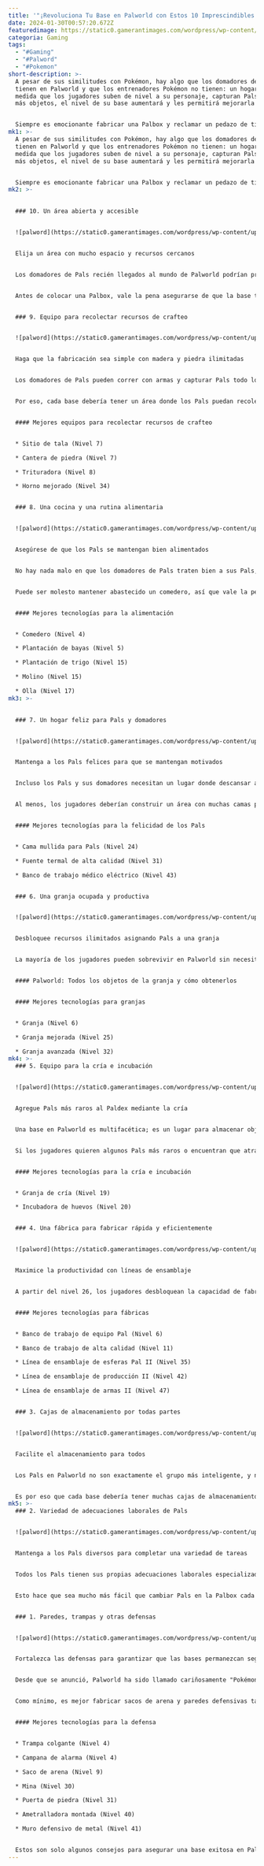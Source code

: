 ```yaml
---
title: '"¡Revoluciona Tu Base en Palworld con Estos 10 Imprescindibles! 🏰✨"'
date: 2024-01-30T00:57:20.672Z
featuredimage: https://static0.gamerantimages.com/wordpress/wp-content/uploads/2024/01/featured-image-for-palworld-base.jpg?q=50&fit=contain&w=1140&h=&dpr=1.5
categoria: Gaming
tags:
  - "#Gaming"
  - "#Palword"
  - "#Pokemon"
short-description: >-
  A pesar de sus similitudes con Pokémon, hay algo que los domadores de Pals
  tienen en Palworld y que los entrenadores Pokémon no tienen: un hogar. A
  medida que los jugadores suben de nivel a su personaje, capturan Pals y crean
  más objetos, el nivel de su base aumentará y les permitirá mejorarla aún más.


  Siempre es emocionante fabricar una Palbox y reclamar un pedazo de tierra, pero cuando un jugador se da la vuelta y mira ese círculo azul vacío, puede res
mk1: >-
  A pesar de sus similitudes con Pokémon, hay algo que los domadores de Pals
  tienen en Palworld y que los entrenadores Pokémon no tienen: un hogar. A
  medida que los jugadores suben de nivel a su personaje, capturan Pals y crean
  más objetos, el nivel de su base aumentará y les permitirá mejorarla aún más.


  Siempre es emocionante fabricar una Palbox y reclamar un pedazo de tierra, pero cuando un jugador se da la vuelta y mira ese círculo azul vacío, puede resultar abrumador no saber qué incluir en una nueva base. Palworld ofrece una variedad de objetos fabricables para dispersar alrededor de una base y darle personalidad, pero hay algunos objetos y áreas específicas que cada base debería incluir.
mk2: >-
  

  ### 10. Un área abierta y accesible


  ![palword](https://static0.gamerantimages.com/wordpress/wp-content/uploads/2024/01/1-13.jpg?q=50&fit=crop&w=1500&dpr=1.5 "palword")


  Elija un área con mucho espacio y recursos cercanos


  Los domadores de Pals recién llegados al mundo de Palworld podrían preferir fabricar una Palbox ordenadamente contra la pared de un acantilado para mantenerla fuera del camino. Sin embargo, la Palbox es el centro mismo de una base y crea un círculo amplio alrededor de ella. Si los domadores de Pals fabrican su Palbox contra una pared de acantilado, la mitad de la base estará en la cima del acantilado y fuera de alcance. Es por eso que es importante que una base tenga un área amplia y abierta con la mayor cantidad de espacio posible.


  Antes de colocar una Palbox, vale la pena asegurarse de que la base también sea accesible. Aunque puede ser genial por razones defensivas construir una base en la cima de una montaña, aún debe ser fácilmente accesible cuando los jugadores salen de su base en busca de más recursos. Asegúrese de que cada base sea accesible e idealmente esté cerca de elementos útiles, como vetas de mineral, un rebaño de Melpaca para cuero o un grupo de Chikipi para huevos.


  ### 9. Equipo para recolectar recursos de crafteo


  ![palword](https://static0.gamerantimages.com/wordpress/wp-content/uploads/2024/01/2-11.jpg?q=50&fit=crop&w=1500&dpr=1.5 "palword")


  Haga que la fabricación sea simple con madera y piedra ilimitadas


  Los domadores de Pals pueden correr con armas y capturar Pals todo lo que quieran, pero no podrán hacerlo durante mucho tiempo sin recolectar recursos y fabricar más equipos. Aunque los jugadores pueden correr por el mundo recolectando madera, piedra y fibra mientras avanzan en su aventura, esto puede resultar pesado y volverse realmente tedioso rápidamente.


  Por eso, cada base debería tener un área donde los Pals puedan recolectar recursos de crafteo por sí mismos. Cada base debería establecer un área donde los Pals recojan piedra y madera por sí mismos, solo necesitando que el jugador les indique ocasionalmente que fabriquen fibra, fragmentos de paldium e lingotes. Una vez que esto esté configurado, los jugadores pronto tendrán toda la madera y piedra que necesitan para hacer que la fabricación sea simple.


  #### Mejores equipos para recolectar recursos de crafteo


  * Sitio de tala (Nivel 7)

  * Cantera de piedra (Nivel 7)

  * Trituradora (Nivel 8)

  * Horno mejorado (Nivel 34)


  ### 8. Una cocina y una rutina alimentaria


  ![palword](https://static0.gamerantimages.com/wordpress/wp-content/uploads/2024/01/3-13.jpg?q=50&fit=crop&w=1500&dpr=1.5 "palword")


  Asegúrese de que los Pals se mantengan bien alimentados


  No hay nada malo en que los domadores de Pals traten bien a sus Pals, pero hacerles una comida casera todos los días antes de que comiencen a trabajar en la base puede ser agotador. Por eso, es un ahorro de tiempo real configurar un comedero para que puedan alimentarse sin la ayuda del jugador.


  Puede ser molesto mantener abastecido un comedero, así que vale la pena que los jugadores inviertan tiempo para que los Pals sean autosuficientes. Fabriquen una plantación de bayas y asegúrense de que haya Pals que puedan plantar, regar, cosechar y transportar las bayas para alimentar los comederos. Para algunos Pals, las bayas no serán suficientes. Por eso, vale la pena que los jugadores no solo tengan un molino y una plantación de trigo, sino también un área de cocina para almacenar alimentos y un Pal para cocinar ocasionalmente platos especiales a granel.


  #### Mejores tecnologías para la alimentación


  * Comedero (Nivel 4)

  * Plantación de bayas (Nivel 5)

  * Plantación de trigo (Nivel 15)

  * Molino (Nivel 15)

  * Olla (Nivel 17)
mk3: >-
  

  ### 7. Un hogar feliz para Pals y domadores


  ![palword](https://static0.gamerantimages.com/wordpress/wp-content/uploads/2024/01/4-8.jpg?q=50&fit=crop&w=1500&dpr=1.5 "palword")


  Mantenga a los Pals felices para que se mantengan motivados


  Incluso los Pals y sus domadores necesitan un lugar donde descansar al final de un largo día. Aunque no es exactamente como Los Sims, Palworld aún ofrece suficientes posibilidades para construir un hogar acogedor para los jugadores y sus Pals. Los jugadores pueden fabricar con madera o piedra y son libres de mantenerlo simple o ser lo más creativos posible para darle un toque personal. Un hogar puede ser útil para almacenar equipos, pero es aún más importante mantener felices a los Pals. La cordura es crucial para mantener a los Pals motivados para trabajar; si el número baja demasiado, su salud mental y bienestar sufrirán, y serán menos productivos en la base. Mantener felices a los Pals con un hogar bien equipado es la mejor manera de evitar la depresión y el agotamiento.


  Al menos, los jugadores deberían construir un área con muchas camas para sus Pals. Cuando los domadores alcanzan el nivel 24, vale la pena invertir en camas mullidas para que los Pals que trabajan en la base puedan restaurar la cordura y la salud mientras duermen. Además de eso, cada base debería tener aguas termales para que los Pals puedan relajarse y recuperar la cordura, así como un banco de trabajo médico para asegurarse de que ningún Pal se enferme o resulte herido.


  #### Mejores tecnologías para la felicidad de los Pals


  * Cama mullida para Pals (Nivel 24)

  * Fuente termal de alta calidad (Nivel 31)

  * Banco de trabajo médico eléctrico (Nivel 43)


  ### 6. Una granja ocupada y productiva


  ![palword](https://static0.gamerantimages.com/wordpress/wp-content/uploads/2024/01/5-4.jpg?q=50&fit=crop&w=1500&dpr=1.5 "palword")


  Desbloquee recursos ilimitados asignando Pals a una granja


  La mayoría de los jugadores pueden sobrevivir en Palworld sin necesitar mucho oro, pero no está de más fabricar una granja y asignar a un Mau para que cultive oro sin hacer nada. Mejor aún, asignar un Vixy a una granja hará que desentierre un suministro constante de flechas y esferas de Pal, facilitando subir de nivel rápidamente en el juego temprano.


  #### Palworld: Todos los objetos de la granja y cómo obtenerlos


  #### Mejores tecnologías para granjas


  * Granja (Nivel 6)

  * Granja mejorada (Nivel 25)

  * Granja avanzada (Nivel 32)
mk4: >-
  ### 5. Equipo para la cría e incubación


  ![palword](https://static0.gamerantimages.com/wordpress/wp-content/uploads/2024/01/6-2.jpg?q=50&fit=crop&w=1500&dpr=1.5 "palword")


  Agregue Pals más raros al Paldex mediante la cría


  Una base en Palworld es multifacética; es un lugar para almacenar objetos, fabricar equipos y cultivar recursos, pero también es un lugar donde los Pals pueden vivir e incluso reproducirse. Mientras los domadores de Pals pueden ir por ahí capturando Pals para subir de nivel y expandir su Paldex, algunos de los Pals de nivel superior pueden resultar particularmente desafiantes de capturar en el juego temprano.


  Si los jugadores quieren algunos Pals más raros o encuentran que atrapar algunos específicos es demasiado desafiante, una alternativa más fácil es construir una Granja de Cría en su base y darle pastel a un par de Pals enamorados. Solo recuerden fabricar también una Incubadora de Huevos para incubar cualquier huevo encontrado en la Granja de Cría o en la naturaleza.


  #### Mejores tecnologías para la cría e incubación


  * Granja de cría (Nivel 19)

  * Incubadora de huevos (Nivel 20)


  ### 4. Una fábrica para fabricar rápida y eficientemente


  ![palword](https://static0.gamerantimages.com/wordpress/wp-content/uploads/2024/01/7-4.jpg?q=50&fit=crop&w=1500&dpr=1.5 "palword")


  Maximice la productividad con líneas de ensamblaje


  A partir del nivel 26, los jugadores desbloquean la capacidad de fabricar un generador de energía y pueden comenzar a construir máquinas para fabricar artículos de manera rápida y fácil. En lugar de asignar solo un Pal a un banco de trabajo y esperar mucho tiempo a que termine de fabricar, los jugadores pueden configurar una línea de ensamblaje de producción y asignar varios Pals para acelerar el proceso. Aunque parece sacado de una pesadilla distópica, puede ser un verdadero ahorro de tiempo.


  #### Mejores tecnologías para fábricas


  * Banco de trabajo de equipo Pal (Nivel 6)

  * Banco de trabajo de alta calidad (Nivel 11)

  * Línea de ensamblaje de esferas Pal II (Nivel 35)

  * Línea de ensamblaje de producción II (Nivel 42)

  * Línea de ensamblaje de armas II (Nivel 47)


  ### 3. Cajas de almacenamiento por todas partes


  ![palword](https://static0.gamerantimages.com/wordpress/wp-content/uploads/2024/01/8-4.jpg?q=50&fit=crop&w=1500&dpr=1.5 "palword")


  Facilite el almacenamiento para todos


  Los Pals en Palworld no son exactamente el grupo más inteligente, y no es raro que los jugadores los vean transportando recursos de crafteo a una caja en el otro extremo de la base o simplemente dejándolos donde están parados.


  Es por eso que cada base debería tener muchas cajas de almacenamiento por todas partes para acortar el camino y facilitar la vida lo más posible a los Pals. De hecho, podría valer la pena hacer esto también con los comederos, para que no tengan que viajar lejos para conseguir comida cuando tengan hambre. Los jugadores no necesitan preocuparse por mantener madera, piedra y otros recursos en un solo lugar. Al fabricar en una base, el juego utiliza recursos de cada caja en la base sin importar dónde se encuentre.
mk5: >-
  ### 2. Variedad de adecuaciones laborales de Pals


  ![palword](https://static0.gamerantimages.com/wordpress/wp-content/uploads/2024/01/9-2.jpg?q=50&fit=crop&w=1500&dpr=1.5 "palword")


  Mantenga a los Pals diversos para completar una variedad de tareas


  Todos los Pals tienen sus propias adecuaciones laborales especializadas. Es por eso que es importante que un domador de Pals mantenga una variedad de Pals y no solo a sus favoritos. Los jugadores deberían asegurarse de tener al menos un Pal para cada tarea en la base. Ya sea trabajo manual, recolección o minería, siempre debería haber un Pal disponible que pueda encargarse de una tarea.


  Esto hace que sea mucho más fácil que cambiar Pals en la Palbox cada vez que un domador de Pals necesita completar una tarea diferente. Mantengan una variedad de Pals con diferentes adecuaciones laborales para las actividades diarias y cámbienlos solo cuando sea necesario, por ejemplo, al defenderse contra ataques, o toda la base deberá colaborar para fabricar municiones rápidamente.


  ### 1. Paredes, trampas y otras defensas


  ![palword](https://static0.gamerantimages.com/wordpress/wp-content/uploads/2024/01/10-2.jpg?q=50&fit=crop&w=1500&dpr=1.5 "palword")


  Fortalezca las defensas para garantizar que las bases permanezcan seguras


  Desde que se anunció, Palworld ha sido llamado cariñosamente "Pokémon con armas", así que no sorprende que los ataques violentos sean comunes en las tierras de Palworld. La base de un jugador a menudo será objetivo de enemigos, desde Fanáticas Desenfrenadas hasta Miembros del Sindicato, y depende del domador de Pals y sus Pals defender su base. Afortunadamente, hay una variedad de defensas que los jugadores pueden fabricar para mantener segura su base.


  Como mínimo, es mejor fabricar sacos de arena y paredes defensivas tan pronto como sea posible para mantener alejados a los enemigos. Mejor aún, a medida que los jugadores suben de nivel, obtienen acceso a trampas y una ballesta o ametralladora montada para facilitar la defensa. También es sabio mejorar los edificios de madera a piedra o mantener a un Pal de tipo agua cerca por si se presenta un Pal de fuego.


  #### Mejores tecnologías para la defensa


  * Trampa colgante (Nivel 4)

  * Campana de alarma (Nivel 4)

  * Saco de arena (Nivel 9)

  * Mina (Nivel 30)

  * Puerta de piedra (Nivel 31)

  * Ametralladora montada (Nivel 40)

  * Muro defensivo de metal (Nivel 41)


  Estos son solo algunos consejos para asegurar una base exitosa en Palworld. ¡Buena suerte con la creación de tu base y la defensa contra los ataques enemigos!
---
```

